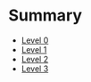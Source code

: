 # Summary

* [Level 0](level-0.md)
* [Level 1](level-1.md)
* [Level 2](level-2)
* [Level 3](level-3)
